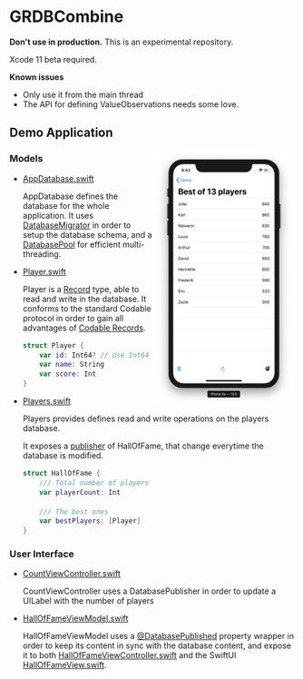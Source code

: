 GRDBCombine
===========

**Don't use in production.** This is an experimental repository.

Xcode 11 beta required.

**Known issues**

- Only use it from the main thread
- The API for defining ValueObservations needs some love.



## Demo Application

<img align="right" src="https://github.com/groue/GRDBCombine/raw/master/Documentation/Demo/Screenshots/Demo1.png" width="50%">


### Models

- [AppDatabase.swift](Documentation/Demo/GRDBCombineDemo/Models/AppDatabase.swift)
    
    AppDatabase defines the database for the whole application. It uses [DatabaseMigrator](https://github.com/groue/GRDB.swift/blob/master/README.md#migrations) in order to setup the database schema, and a [DatabasePool](https://github.com/groue/GRDB.swift/blob/master/README.md#database-pools) for efficient multi-threading.

- [Player.swift](Documentation/Demo/GRDBCombineDemo/Models/Player.swift)
    
    Player is a [Record](https://github.com/groue/GRDB.swift/blob/master/README.md#records) type, able to read and write in the database. It conforms to the standard Codable protocol in order to gain all advantages of [Codable Records](https://github.com/groue/GRDB.swift/blob/master/README.md#codable-records).
    
    ```swift
    struct Player {
        var id: Int64? // Use Int64 for auto-incremented database ids
        var name: String
        var score: Int
    }
    ```


- [Players.swift](Documentation/Demo/GRDBCombineDemo/Models/Players.swift)
    
    Players provides defines read and write operations on the players database.
    
    It exposes a [publisher](Sources/GRDBCombine/DatabasePublishers+Value.swift) of HallOfFame, that change everytime the database is modified.
    
    ```swift
    struct HallOfFame {
        /// Total number of players
        var playerCount: Int
        
        /// The best ones
        var bestPlayers: [Player]
    }
    ```

### User Interface

- [CountViewController.swift](Documentation/Demo/GRDBCombineDemo/UI/CountViewController.swift)
    
    CountViewController uses a DatabasePublisher in order to update a UILabel with the number of players

- [HallOfFameViewModel.swift](Documentation/Demo/GRDBCombineDemo/UI/HallOfFameViewModel.swift)
    
    HallOfFameViewModel uses a [@DatabasePublished](Sources/GRDBCombine/DatabasePublished.swift) property wrapper in order to keep its content in sync with the database content, and expose it to both [HallOfFameViewController.swift](Documentation/Demo/GRDBCombineDemo/UI/HallOfFameViewController.swift) and the SwiftUI [HallOfFameView.swift](Documentation/Demo/GRDBCombineDemo/UI/HallOfFameView.swift).
